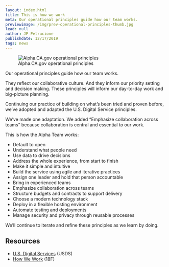 ```yaml
---
layout: index.html
title: This is how we work
meta: Our operational principles guide how our team works.
previewimage: /img/prev-operational-principles-thumb.jpg
lead: null
author: JP Petrucione
publishdate: 12/17/2019
tags: news
---
```

<figure class="figure"><img src="/img/operational-principles.jpg" class="" alt="Alpha.CA.gov operational principles"><figcaption class="figure-caption">Alpha.CA.gov operational principles</figcaption></figure>

Our operational principles guide how our team works.

They reflect our collaborative culture. And they inform our priority setting and decision making. These principles will inform our day-to-day work and big-picture planning.

Continuing our practice of building on what’s been tried and proven before, we’ve adopted and adapted the U.S. Digital Service principles.

We’ve made one adaptation. We added “Emphasize collaboration across teams” because collaboration is central and essential to our work.

This is how the Alpha Team works:

*   Default to open
*   Understand what people need
*   Use data to drive decisions
*   Address the whole experience, from start to finish
*   Make it simple and intuitive
*   Build the service using agile and iterative practices
*   Assign one leader and hold that person accountable
*   Bring in experienced teams
*   Emphasize collaboration across teams
*   Structure budgets and contracts to support delivery
*   Choose a modern technology stack
*   Deploy in a flexible hosting environment
*   Automate testing and deployments
*   Manage security and privacy through reusable processes

We’ll continue to iterate and refine these principles as we learn by doing.

## Resources

*   [U.S. Digital Services](https://playbook.cio.gov/) (USDS)
*   [How We Work](https://18f.gsa.gov/partnership-principles/) (18F)
